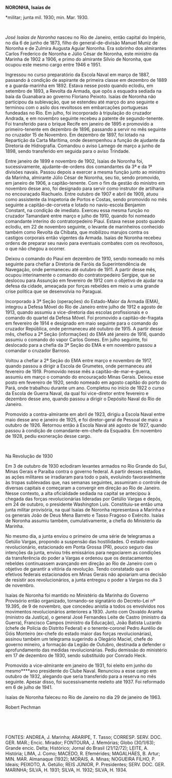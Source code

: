 **NORONHA, Isaías de**

\*militar; junta mil. 1930; min. Mar. 1930.

 

*José Isaías de Noronha* nasceu no Rio de Janeiro, então capital do
Império, no dia 6 de junho de 1873, filho do general-de-divisão Manuel
Muniz de Noronha e de Zulmira Augusta Aguiar Noronha. Era sobrinho dos
almirantes Carlos Frederico de Noronha e Júlio César de Noronha, este
ministro da Marinha de 1902 a 1906, e primo do almirante Sílvio de
Noronha, que ocupou este mesmo cargo entre 1946 e 1951.

Ingressou no curso preparatório da Escola Naval em março de 1887,
passando à condição de aspirante de primeira classe em dezembro de 1889
e a guarda-marinha em 1892. Estava nesse posto quando eclodiu, em
setembro de 1893, a Revolta da Armada, que opôs a esquadra sediada na
baía da Guanabara ao governo Floriano Peixoto. Isaías de Noronha não
participou da sublevação, que se estendeu até março do ano seguinte e
terminou com o asilo dos revoltosos em embarcações portuguesas fundeadas
no Rio. Em julho, foi incorporado à tripulação do cruzador Andrada, e em
novembro seguinte recebeu a patente de segundo-tenente. Foi transferido
para o brique Recife em janeiro de 1895 e promovido a primeiro-tenente
em dezembro de 1896, passando a servir no mês seguinte no cruzador 15 de
Novembro. Em dezembro de 1897, foi lotado na Repartição da Carta
Marítima, onde desempenhou a função de ajudante da Diretoria de
Hidrografia. Comandou o aviso Lamego de março a junho de 1898, sendo
transferido em seguida para o aviso Trindade.

Entre janeiro de 1899 e novembro de 1902, Isaías de Noronha foi,
sucessivamente, ajudante-de-ordens dos comandantes da 3ª e da 1ª
divisões navais. Passou depois a exercer a mesma função junto ao
ministro da Marinha, almirante Júlio César de Noronha, seu tio, sendo
promovido, em janeiro de 1906, a capitão-tenente. Com o fim da gestão do
ministro em novembro desse ano, foi designado para servir como instrutor
de artilharia no encouraçado Riachuelo. Entre outubro de 1907 e abril de
1909, atuou como assistente da Inspetoria de Portos e Costas, sendo
promovido no mês seguinte a capitão-de-corveta e lotado no navio-escola
Benjamim Constant, na condição de imediato. Exerceu essa mesma função no
cruzador Tamandaré entre março e julho de 1910, quando foi nomeado
comandante interino do contratorpedeiro Piauí. Estava nesse posto quando
eclodiu, em 22 de novembro seguinte, o levante de marinheiros conhecido
também como Revolta da Chibata, que mobilizou marujos contra os castigos
corporais então vigentes da Armada. Isaías de Noronha recebeu ordens de
preparar seu navio para eventuais combates com os revoltosos, o que não
chegou a ocorrer.

Deixou o comando do Piauí em dezembro de 1910, sendo nomeado no mês
seguinte para chefiar a Diretoria de Faróis da Superintendência de
Navegação, onde permaneceu até outubro de 1911. A partir desse mês,
ocupou interinamente o comando do contratorpedeiro Sergipe, que se
deslocou para Assunção em fevereiro de 1912 com o objetivo de ajudar na
defesa da cidade, ameaçada por forças rebeldes em meio a uma grande
crise política que se desenvolvia no Paraguai.

Incorporado à 3ª Seção (operações) do Estado-Maior da Armada (EMA),
integrou a Defesa Móvel do Rio de Janeiro entre julho de 1912 e agosto
de 1913, quando assumiu a vice-diretoria das escolas profissionais e o
comando do quartel da Defesa Móvel. Foi promovido a capitão-de-fragata
em fevereiro de 1914 e designado em maio seguinte para o comando do
cruzador República, onde permaneceu até outubro de 1915. A partir desse
mês, chefiou a 2ª Seção (informações) do EMA até janeiro de 1916, quando
assumiu o comando do vapor Carlos Gomes. Em julho seguinte, foi
deslocado para a chefia da 3ª Seção do EMA e em novembro passou a
comandar o cruzador Barroso.

Voltou a chefiar a 2ª Seção do EMA entre março e novembro de 1917,
quando passou a dirigir a Escola de Grumetes, onde permaneceu até
fevereiro de 1919. Promovido nesse mês a capitão-de-mar-e-guerra,
assumiu em março o comando do encouraçado Minas Gerais. Deixou esse
posto em fevereiro de 1920, sendo nomeado em agosto capitão do porto do
Pará, onde trabalhou durante um ano. Completou no início de 1922 o curso
da Escola de Guerra Naval, da qual foi vice-diretor entre fevereiro e
dezembro desse ano, quando passou a dirigir o Depósito Naval do Rio de
Janeiro.

Promovido a contra-almirante em abril de 1923, dirigiu a Escola Naval
entre maio desse ano e janeiro de 1925, e foi diretor-geral de Pessoal
de maio a outubro de 1926. Retornou então à Escola Naval até agosto de
1927, quando passou à condição de comandante-em-chefe da Esquadra. Em
novembro de 1928, pediu exoneração desse cargo.

 

Na Revolução de 1930

Em 3 de outubro de 1930 eclodiram levantes armados no Rio Grande do Sul,
Minas Gerais e Paraíba contra o governo federal. A partir desses
estados, as ações militares se irradiaram para todo o país, evoluindo
favoravelmente às tropas sublevadas que, nas semanas seguintes,
assumiram o controle de diversas capitais e começaram a convergir em
direção ao Rio de Janeiro. Nesse contexto, a alta oficialidade sediada
na capital se antecipou à chegada das forças revolucionárias lideradas
por Getúlio Vargas e depôs, em 24 de outubro, o presidente Washington
Luís. Constituiu-se então uma junta militar provisória, na qual Isaías
de Noronha representava a Marinha e os generais João de Deus Mena
Barreto e Tasso Fragoso o Exército. Isaías de Noronha assumiu também,
cumulativamente, a chefia do Ministério da Marinha.

No mesmo dia, a junta enviou o primeiro de uma série de telegramas a
Getúlio Vargas, propondo a suspensão das hostilidades. O estado-maior
revolucionário, estacionado em Ponta Grossa (PR), pouco seguro das
intenções da junta, enviou três emissários para negociarem as condições
da transferência do poder a Vargas e ordenou que os destacamentos
rebeldes continuassem avançando em direção ao Rio de Janeiro com o
objetivo de garantir a vitória da revolução. Tendo constatado que os
efetivos federais estacionados em Minas Gerais não apoiariam uma decisão
de resistir aos revolucionários, a junta entregou o poder a Vargas no
dia 3 de novembro.

Isaías de Noronha foi mantido no Ministério da Marinha do Governo
Provisório então organizado, tornando-se signatário do Decreto-Lei nº
19.395, de 9 de novembro, que concedeu anistia a todos os envolvidos nos
movimentos revolucionários anteriores a 1930. Junto com Osvaldo Aranha
(ministro da Justiça), o general José Fernandes Leite de Castro
(ministro da Guerra), Francisco Campos (ministro da Educação), João
Batista Luzardo (chefe de Polícia do Distrito Federal) e o
tenente-coronel Pedro Aurélio de Góis Monteiro (ex-chefe do estado maior
das forças revolucionárias), assinou também um telegrama sugerindo a
Olegário Maciel, chefe do governo mineiro, a formação da Legião de
Outubro, destinada a defender o aprofundamento das medidas
revolucionárias. Pediu demissão do ministério em 17 de dezembro de 1930,
sendo substituído por Conrado Heck.

Promovido a vice-almirante em janeiro de 1931, foi eleito em junho do
mesmo****ano presidente do Clube Naval. Renunciou a esse cargo em
outubro de 1932, alegando que seria transferido para a reserva no mês
seguinte. Apesar disso, foi sucessivamente reeleito até 1937. Foi
reformado em 6 de julho de 1941.

Isaías de Noronha faleceu no Rio de Janeiro no dia 29 de janeiro de
1963.

Robert Pechman

 

 

FONTES: ANDREA, J. Marinha; ARARIPE, T. Tasso; CORRESP. SERV. DOC. GER.
MAR.; Encic. Mirador; FONTOURA, J. Memórias; Globo (30/1/63); Grande
encic. Delta; Histórico; Jornal do Brasil (21/12/72); LEITE, A.
História; LIMA, J. Como; MACEDO, R. Efemérides; MAGALHÃES, B. Artur;
MIN. MAR. Almanaque (1932); MORAIS, A. Minas; NOGUEIRA FILHO, P. Ideais;
PEIXOTO, A. Getúlio; REIS JÚNIOR, P. Presidentes; SERV. DOC. GER.
MARINHA; SILVA, H. 1931; SILVA, H. 1932; SILVA, H. 1934.

 
